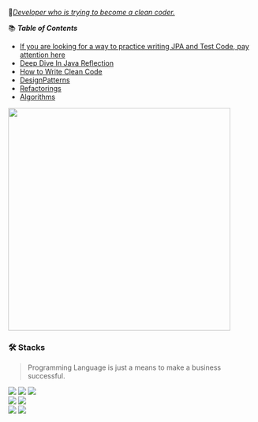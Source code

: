 🎯[_Developer who is trying to become a clean coder._](https://github.com/BAEKJungHo/clean-programming)

📚 ___Table of Contents___

- [If you are looking for a way to practice writing JPA and Test Code, pay attention here](https://github.com/BAEKJungHo/jtcwp)
- [Deep Dive In Java Reflection](https://github.com/BAEKJungHo/deepdiveinreflection)
- [How to Write Clean Code](https://github.com/BAEKJungHo/clean-programming)
- [DesignPatterns](https://github.com/BAEKJungHo/designpattern/tree/master/designpatterns)
- [Refactorings](https://github.com/BAEKJungHo/designpattern/tree/master/refactorings)
- [Algorithms](https://github.com/BAEKJungHo/algorithms)

<p align="left">
<img src="https://github-readme-stats.vercel.app/api?username=BAEKJungHo&show_icons=true&theme=outrun" width="450"/> 
</p>

### 🛠 Stacks

> Programming Language is just a means to make a business successful.

<div>
  <img src="https://img.shields.io/badge/Spring-6DB33F?style=flat-square&logo=Spring&logoColor=white">
  <img src="https://img.shields.io/badge/Java-007396?style=flat-square&logo=Java&logoColor=white">
  <img src="https://img.shields.io/badge/Kotlin-7F52FF?style=flat-square&logo=Kotlin&logoColor=white">
</div>
<div>
  <img src="https://img.shields.io/badge/JavaScript-F7Df1E?style=flat-square&logo=JavaScript&logoColor=white"/>
  <img src="https://img.shields.io/badge/TypeScript-3178C6?style=flat-square&logo=TypeScript&logoColor=white"/>
</div>

<div>
  <img src="https://img.shields.io/badge/Oracle-F80000?style=flat-square&logo=Oracle&logoColor=white">
  <img src="https://img.shields.io/badge/MySQL-4479A1?style=flat-square&logo=MySQL&logoColor=white">
</div>
